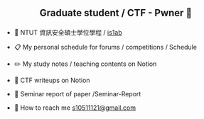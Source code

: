
## <p align="center">Graduate student / CTF - Pwner 🚩</p>

- 🏫 NTUT 資訊安全碩士學位學程 / [is1ab](https://is1ab.com/#/Member/2023/Eason) 

- 📋 My personal schedule for forums / competitions / Schedule

- ✏️ My study notes / teaching contents on Notion
  
- 🚩 CTF writeups on Notion

- 📑 Seminar report of paper /Seminar-Report
  
- 📨 How to reach me [s10511121@gmail.com](mailto:s10511121@gmail.com)

<!---
eason89124/eason89124 is a ✨ special ✨ repository because its `README.md` (this file) appears on your GitHub profile.
You can click the Preview link to take a look at your changes.
--->
